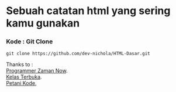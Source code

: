 # Sebuah catatan html yang sering kamu gunakan


### Kode : Git Clone
```
git clone https://github.com/dev-nichola/HTML-Dasar.git
```

Thanks to : <br> [Programmer Zaman Now](https://github.com/ProgrammerZamanNow). <br>
            [Kelas Terbuka](https://github.com/kelasterbuka). <br>
            [Petani Kode](https://www.petanikode.com/), <br>
